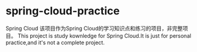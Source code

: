 # spring-cloud-practice
Spring Cloud
该项目作为Spring Cloud的学习知识点和练习的项目，非完整项目。
This project is study kownledge for Spring Cloud.It is just for personal practice,and it's not a complete project.
